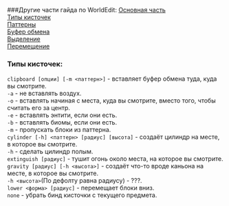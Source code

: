 ###Другие части гайда по WorldEdit:
[Основная часть](WorldEdit.md)<br>
[Типы кисточек](Brushes.md)<br>
[Паттерны](Pattern.md)<br>
[Буфер обмена](Clipboard.md)<br>
[Выделение](Selection.md)<br>
[Перемещение](Movement.md)<br>
### Типы кисточек:
`clipboard [опции] [-m <паттерн>]` - вставляет буфер обмена туда, куда вы смотрите.<br>
`-a` - не вставлять воздух.<br>
`-o` - вставлять начиная с места, куда вы смотрите, вместо того, чтобы считать его за центр.<br>
`-e` - вставлять энтити, если они есть.<br>
`-b` - вставлять биомы, если они есть.<br>
`-m` - пропускать блоки из паттерна.<br>
`cylinder [-h] <паттерн> [радиус] [высота]` - создаёт цилиндр на месте, в которое вы смотрите.<br>
`-h` - сделать цилиндр полым.<br>
`extinguish [радиус]` - тушит огонь около места, на которое вы смотрите.<br>
`gravity [радиус] [-h <высота>]` - создаёт что-то вроде каньона на месте, в которое вы смотрите.<br>
`-h <высота>`(По дефолту равна радиусу) - ???.<br>
`lower <форма> [радиус]` - перемещает блоки вниз.<br>
`none` - убрать бинд кисточки с текущего предмета.<br>
